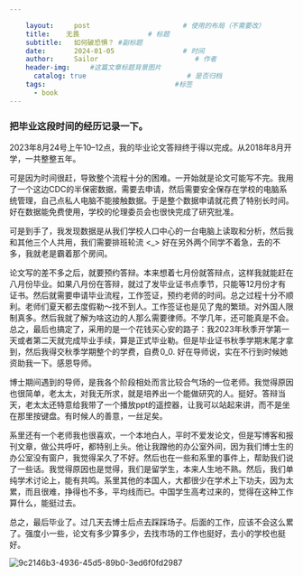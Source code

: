 ```yaml
---

    layout:     post                       # 使用的布局（不需要改）
    title:    无畏                 # 标题 
    subtitle:   如何破恐惧？ #副标题
    date:       2024-01-05                 # 时间
    author:     Sailor                        # 作者
    header-img:     #这篇文章标题背景图片
      catalog: true                         # 是否归档
    tags:                                #标签
      - book
---
```


### 把毕业这段时间的经历记录一下。

2023年8月24号上午10–12点，我的毕业论文答辩终于得以完成。从2018年8月开学，一共整整五年。

可是因为时间很赶，导致整个流程十分的困难。一开始就是论文可能写不完。我用了一个这边CDC的半保密数据，需要去申请，然后需要安全保存在学校的电脑系统管理，自己点私人电脑不能接触数据。于是整个数据申请就花费了特别长时间。好在数据能免费使用，学校的伦理委员会也很快完成了研究批准。

可是到手了，我发现数据是从我们学校人口中心的一台电脑上读取和分析，然后我和其他三个人共用，我们需要排班轮流 <_> 好在另外两个同学不着急，去的不多，我就老是霸着那个房间。

论文写的差不多之后，就要预约答辩。本来想着七月份就答辩点，这样我就能赶在八月份毕业。如果八月份在答辩，就过了发毕业证书点季节，只能等12月份才有证书。然后就需要申请毕业流程，工作签证，预约老师的时间。总之过程十分不顺利。老师们夏天都去度假勒～找不到人。工作签证也是见了鬼的繁琐。对外国人限制真多。然后我就了解为啥这边的人那么需要律师。不学几年，还可能真是不会。总之，最后也搞定了，采用的是一个花钱买心安的路子：我2023年秋季开学第一天或者第二天就完成毕业手续，算是正式毕业勒。但是毕业证书秋季学期末尾才拿到，然后我得交秋季学期整个的学费，自费 0_0. 好在导师说，实在不行到时候她资助我一下。感恩导师。

博士期间遇到的导师，是我各个阶段相处而言比较合气场的一位老师。我觉得原因也很简单，老太太，对我无所求，就是培养出一个能做研究的人。挺好。答辩当天，老太太还特意给我带了一个播放ppt的遥控器，让我可以站起来讲，而不是坐在那里按键盘。有时候人的善意，一丝足矣。

系里还有一个老师我也很喜欢，一个本地白人，平时不爱发论文，但是写博客和报刊文章，做公共呼吁，都特别上头。他让我蹭他的办公室外间，因为我们博士生的办公室没有窗户，我觉得呆久了不好。然后也在一些和系里的事件上，帮助我们说了一些话。我觉得原因也是觉得，我们是留学生，本来人生地不熟。然后，我们单纯学术讨论上，能有共鸣。系里其他的本国人，大都很少在学术上下功夫，因为太累，而且很难，挣得也不多，平均线而已。中国学生高考过来的，觉得在这种工作算什么，能挺过去。

总之，最后毕业了。过几天去博士后点去踩踩场子。后面的工作，应该不会这么累了。强度小一些，论文有多少算多少，去找市场的工作也挺好，去小的学校也挺好。

![9c2146b3-4936-45d5-89b0-3ed6f0fd2987](file:///C:/Users/ruanh/Pictures/Typedown/9c2146b3-4936-45d5-89b0-3ed6f0fd2987.png)
